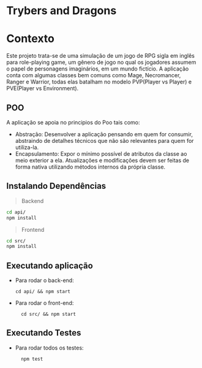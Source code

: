 # Trybers and Dragons

# Contexto
Este projeto trata-se de uma simulação de um jogo de RPG sigla em inglês para role-playing game, um gênero de jogo no qual os jogadores assumem o papel de personagens imaginários, em um mundo fictício. A aplicação conta com algumas classes bem comuns como Mage, Necromancer, Ranger e Warrior, todas elas batalham no modelo PVP(Player vs Player) e PVE(Player vs Environment).

## POO

A aplicação se apoia no principios do Poo tais como:
- Abstração: Desenvolver a aplicação pensando em quem for consumir, abstraindo de detalhes técnicos que não são relevantes para quem for utiliza-la.
- Encapsulamento: Expor o mínimo possível de atributos da classe ao meio exterior a ela. Atualizações e modificações devem ser feitas de forma nativa utilizando métodos internos da própria classe. 

## Instalando Dependências

> Backend
```bash
cd api/ 
npm install
``` 
> Frontend
```bash
cd src/
npm install
``` 
## Executando aplicação

* Para rodar o back-end:

  ```
  cd api/ && npm start
  ```
* Para rodar o front-end:

  ```
    cd src/ && npm start
  ```

## Executando Testes

* Para rodar todos os testes:

  ```
    npm test
  ```
